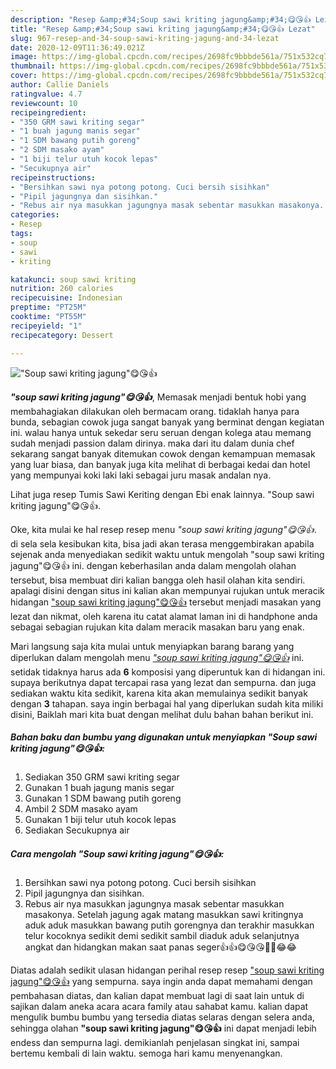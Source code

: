```yaml
---
description: "Resep &amp;#34;Soup sawi kriting jagung&amp;#34;😋😘👍 Lezat"
title: "Resep &amp;#34;Soup sawi kriting jagung&amp;#34;😋😘👍 Lezat"
slug: 967-resep-and-34-soup-sawi-kriting-jagung-and-34-lezat
date: 2020-12-09T11:36:49.021Z
image: https://img-global.cpcdn.com/recipes/2698fc9bbbde561a/751x532cq70/soup-sawi-kriting-jagung😋😘👍-foto-resep-utama.jpg
thumbnail: https://img-global.cpcdn.com/recipes/2698fc9bbbde561a/751x532cq70/soup-sawi-kriting-jagung😋😘👍-foto-resep-utama.jpg
cover: https://img-global.cpcdn.com/recipes/2698fc9bbbde561a/751x532cq70/soup-sawi-kriting-jagung😋😘👍-foto-resep-utama.jpg
author: Callie Daniels
ratingvalue: 4.7
reviewcount: 10
recipeingredient:
- "350 GRM sawi kriting segar"
- "1 buah jagung manis segar"
- "1 SDM bawang putih goreng"
- "2 SDM masako ayam"
- "1 biji telur utuh kocok lepas"
- "Secukupnya air"
recipeinstructions:
- "Bersihkan sawi nya potong potong. Cuci bersih sisihkan"
- "Pipil jagungnya dan sisihkan."
- "Rebus air nya masukkan jagungnya masak sebentar masukkan masakonya. Setelah jagung agak matang masukkan sawi kritingnya aduk aduk masukkan bawang putih gorengnya dan terakhir masukkan telur kocoknya sedikit demi sedikit sambil diaduk aduk selanjutnya angkat dan hidangkan makan saat panas seger👍👍😋😘😘🙏🙏😂😂"
categories:
- Resep
tags:
- soup
- sawi
- kriting

katakunci: soup sawi kriting 
nutrition: 260 calories
recipecuisine: Indonesian
preptime: "PT25M"
cooktime: "PT55M"
recipeyield: "1"
recipecategory: Dessert

---
```



![&#34;Soup sawi kriting jagung&#34;😋😘👍](https://img-global.cpcdn.com/recipes/2698fc9bbbde561a/751x532cq70/soup-sawi-kriting-jagung😋😘👍-foto-resep-utama.jpg)

<b><i>&#34;soup sawi kriting jagung&#34;😋😘👍</i></b>, Memasak menjadi bentuk hobi yang membahagiakan dilakukan oleh bermacam orang. tidaklah hanya para bunda, sebagian cowok juga sangat banyak yang berminat dengan kegiatan ini. walau hanya untuk sekedar seru seruan dengan kolega atau memang sudah menjadi passion dalam dirinya. maka dari itu dalam dunia chef sekarang sangat banyak ditemukan cowok dengan kemampuan memasak yang luar biasa, dan banyak juga kita melihat di berbagai kedai dan hotel yang mempunyai koki laki laki sebagai juru masak andalan nya.

Lihat juga resep Tumis Sawi Keriting dengan Ebi enak lainnya. &#34;Soup sawi kriting jagung&#34;😋😘👍.

Oke, kita mulai ke hal resep resep menu <i>&#34;soup sawi kriting jagung&#34;😋😘👍</i>. di sela sela kesibukan kita, bisa jadi akan terasa menggembirakan apabila sejenak anda menyediakan sedikit waktu untuk mengolah &#34;soup sawi kriting jagung&#34;😋😘👍 ini. dengan keberhasilan anda dalam mengolah olahan tersebut, bisa membuat diri kalian bangga oleh hasil olahan kita sendiri. apalagi disini dengan situs ini kalian akan mempunyai rujukan untuk meracik hidangan <u>&#34;soup sawi kriting jagung&#34;😋😘👍</u> tersebut menjadi masakan yang lezat dan nikmat, oleh karena itu catat alamat laman ini di handphone anda sebagai sebagian rujukan kita dalam meracik masakan baru yang enak.


Mari langsung saja kita mulai untuk menyiapkan barang barang yang diperlukan dalam mengolah menu <u><i>&#34;soup sawi kriting jagung&#34;😋😘👍</i></u> ini. setidak tidaknya harus ada <b>6</b> komposisi yang diperuntuk kan di hidangan ini. supaya berikutnya dapat tercapai rasa yang lezat dan sempurna. dan juga sediakan waktu kita sedikit, karena kita akan memulainya sedikit banyak dengan <b>3</b> tahapan. saya ingin berbagai hal yang diperlukan sudah kita miliki disini, Baiklah mari kita buat dengan melihat dulu bahan bahan berikut ini.

<!--inarticleads1-->

##### Bahan baku dan bumbu yang digunakan untuk menyiapkan &#34;Soup sawi kriting jagung&#34;😋😘👍:

1. Sediakan 350 GRM sawi kriting segar
1. Gunakan 1 buah jagung manis segar
1. Gunakan 1 SDM bawang putih goreng
1. Ambil 2 SDM masako ayam
1. Gunakan 1 biji telur utuh kocok lepas
1. Sediakan Secukupnya air




<!--inarticleads2-->

##### Cara mengolah &#34;Soup sawi kriting jagung&#34;😋😘👍:

1. Bersihkan sawi nya potong potong. Cuci bersih sisihkan
1. Pipil jagungnya dan sisihkan.
1. Rebus air nya masukkan jagungnya masak sebentar masukkan masakonya. Setelah jagung agak matang masukkan sawi kritingnya aduk aduk masukkan bawang putih gorengnya dan terakhir masukkan telur kocoknya sedikit demi sedikit sambil diaduk aduk selanjutnya angkat dan hidangkan makan saat panas seger👍👍😋😘😘🙏🙏😂😂




Diatas adalah sedikit ulasan hidangan perihal resep resep <u>&#34;soup sawi kriting jagung&#34;😋😘👍</u> yang sempurna. saya ingin anda dapat memahami dengan pembahasan diatas, dan kalian dapat membuat lagi di saat lain untuk di sajikan dalam aneka acara acara family atau sahabat kamu. kalian dapat mengulik bumbu bumbu yang tersedia diatas selaras dengan selera anda, sehingga olahan <b>&#34;soup sawi kriting jagung&#34;😋😘👍</b> ini dapat menjadi lebih endess dan sempurna lagi. demikianlah penjelasan singkat ini, sampai bertemu kembali di lain waktu. semoga hari kamu menyenangkan.

